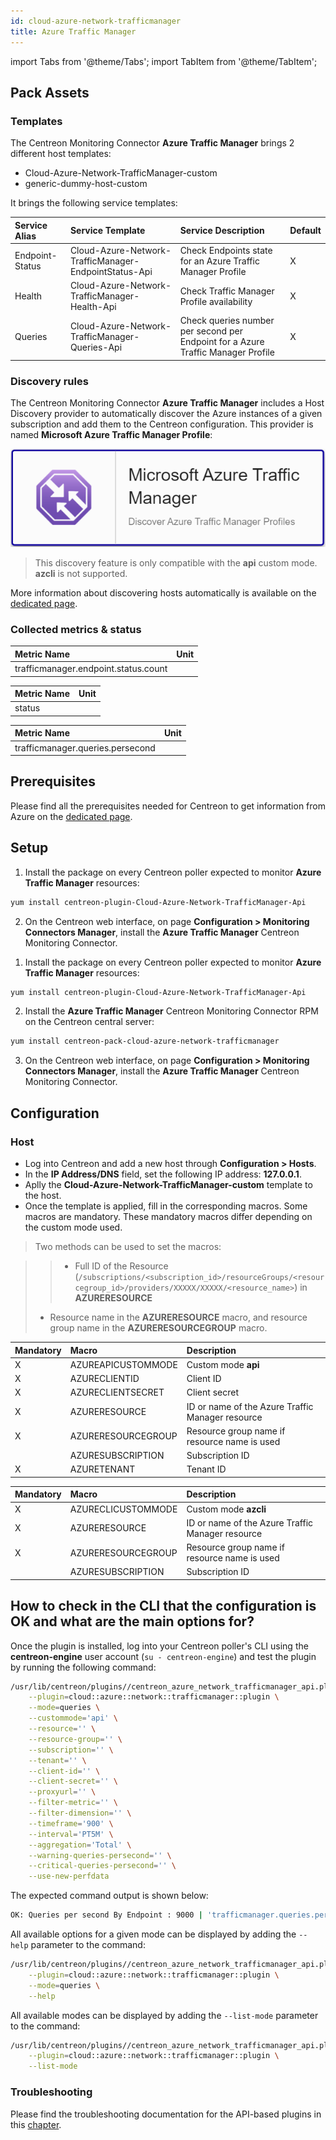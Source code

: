 ```yaml
---
id: cloud-azure-network-trafficmanager
title: Azure Traffic Manager
---
```

import Tabs from '@theme/Tabs';
import TabItem from '@theme/TabItem';


## Pack Assets

### Templates

The Centreon Monitoring Connector **Azure Traffic Manager** brings 2 different host templates:

* Cloud-Azure-Network-TrafficManager-custom
* generic-dummy-host-custom

It brings the following service templates:

| Service Alias   | Service Template                                      | Service Description                                                              | Default |
|:----------------|:------------------------------------------------------|:---------------------------------------------------------------------------------|:--------|
| Endpoint-Status | Cloud-Azure-Network-TrafficManager-EndpointStatus-Api | Check Endpoints state for an Azure Traffic Manager Profile                       | X       |
| Health          | Cloud-Azure-Network-TrafficManager-Health-Api         | Check Traffic Manager Profile availability                                       | X       |
| Queries         | Cloud-Azure-Network-TrafficManager-Queries-Api        | Check queries number per second per Endpoint for a Azure Traffic Manager Profile | X       |

### Discovery rules

The Centreon Monitoring Connector **Azure Traffic Manager** includes a Host Discovery provider to
automatically discover the Azure instances of a given subscription and add them
to the Centreon configuration. This provider is named **Microsoft Azure Traffic Manager Profile**:

![image](../../../assets/integrations/plugin-packs/procedures/cloud-azure-network-trafficmanager-provider.png)

> This discovery feature is only compatible with the **api** custom mode. **azcli** is not supported.

More information about discovering hosts automatically is available on the [dedicated page](/docs/monitoring/discovery/hosts-discovery).

### Collected metrics & status

<Tabs groupId="sync">
<TabItem value="Endpoint-Status" label="Endpoint-Status">

| Metric Name                          | Unit  |
|:-------------------------------------|:------|
| trafficmanager.endpoint.status.count |       |

</TabItem>
<TabItem value="Health" label="Health">

| Metric Name | Unit  |
|:------------|:------|
| status      |       |

</TabItem>
<TabItem value="Queries" label="Queries">

| Metric Name                      | Unit  |
|:---------------------------------|:------|
| trafficmanager.queries.persecond |       |

</TabItem>
</Tabs>

## Prerequisites

Please find all the prerequisites needed for Centreon to get information from Azure on the [dedicated page](../getting-started/how-to-guides/azure-credential-configuration.md).

## Setup

<Tabs groupId="sync">
<TabItem value="Online License" label="Online License">

1. Install the package on every Centreon poller expected to monitor **Azure Traffic Manager** resources:

```bash
yum install centreon-plugin-Cloud-Azure-Network-TrafficManager-Api
```

2. On the Centreon web interface, on page **Configuration > Monitoring Connectors Manager**, install the **Azure Traffic Manager** Centreon Monitoring Connector.

</TabItem>
<TabItem value="Offline License" label="Offline License">

1. Install the package on every Centreon poller expected to monitor **Azure Traffic Manager** resources:

```bash
yum install centreon-plugin-Cloud-Azure-Network-TrafficManager-Api
```

2. Install the **Azure Traffic Manager** Centreon Monitoring Connector RPM on the Centreon central server:

```bash
yum install centreon-pack-cloud-azure-network-trafficmanager
```

3. On the Centreon web interface, on page **Configuration > Monitoring Connectors Manager**, install the **Azure Traffic Manager** Centreon Monitoring Connector.

</TabItem>
</Tabs>

## Configuration

### Host

* Log into Centreon and add a new host through **Configuration > Hosts**.
* In the **IP Address/DNS** field, set the following IP address: **127.0.0.1**.
* Aplly the **Cloud-Azure-Network-TrafficManager-custom** template to the host.
* Once the template is applied, fill in the corresponding macros. Some macros are mandatory.
These mandatory macros differ depending on the custom mode used.

> Two methods can be used to set the macros:

>> * Full ID of the Resource (`/subscriptions/<subscription_id>/resourceGroups/<resourcegroup_id>/providers/XXXXX/XXXXX/<resource_name>`)
in **AZURERESOURCE**
> * Resource name in the **AZURERESOURCE** macro, and resource group name in the **AZURERESOURCEGROUP** macro.

<Tabs groupId="sync">
<TabItem value="Azure Monitor API" label="Azure Monitor API">

| Mandatory   | Macro              | Description                                      |
|:------------|:-------------------|:-------------------------------------------------|
| X           | AZUREAPICUSTOMMODE | Custom mode **api**                              |
| X           | AZURECLIENTID      | Client ID                                        |
| X           | AZURECLIENTSECRET  | Client secret                                    |
| X           | AZURERESOURCE      | ID or name of the Azure Traffic Manager resource |
| X           | AZURERESOURCEGROUP | Resource group name if resource name is used     |
|             | AZURESUBSCRIPTION  | Subscription ID                                  |
| X           | AZURETENANT        | Tenant ID                                        |

</TabItem>
<TabItem value="Azure AZ CLI" label="Azure AZ CLI">

| Mandatory   | Macro              | Description                                      |
|:------------|:-------------------|:-------------------------------------------------|
| X           | AZURECLICUSTOMMODE | Custom mode **azcli**                            |
| X           | AZURERESOURCE      | ID or name of the Azure Traffic Manager resource |
| X           | AZURERESOURCEGROUP | Resource group name if resource name is used     |
|             | AZURESUBSCRIPTION  | Subscription ID                                  |

</TabItem>
</Tabs>

## How to check in the CLI that the configuration is OK and what are the main options for?

Once the plugin is installed, log into your Centreon poller's CLI using the
**centreon-engine** user account (`su - centreon-engine`) and test the plugin by
running the following command:

```bash
/usr/lib/centreon/plugins//centreon_azure_network_trafficmanager_api.pl \
    --plugin=cloud::azure::network::trafficmanager::plugin \
    --mode=queries \
    --custommode='api' \
    --resource='' \
    --resource-group='' \
    --subscription='' \
    --tenant='' \
    --client-id='' \
    --client-secret='' \
    --proxyurl='' \
    --filter-metric='' \
    --filter-dimension='' \
    --timeframe='900' \
    --interval='PT5M' \
    --aggregation='Total' \
    --warning-queries-persecond='' \
    --critical-queries-persecond='' \
    --use-new-perfdata
```

The expected command output is shown below:

```bash
OK: Queries per second By Endpoint : 9000 | 'trafficmanager.queries.persecond'=9000;;;0; 
```

All available options for a given mode can be displayed by adding the
`--help` parameter to the command:

```bash
/usr/lib/centreon/plugins//centreon_azure_network_trafficmanager_api.pl \
    --plugin=cloud::azure::network::trafficmanager::plugin \
    --mode=queries \
    --help
```

All available modes can be displayed by adding the `--list-mode` parameter to
the command:

```bash
/usr/lib/centreon/plugins//centreon_azure_network_trafficmanager_api.pl \
    --plugin=cloud::azure::network::trafficmanager::plugin \
    --list-mode
```

### Troubleshooting

Please find the troubleshooting documentation for the API-based plugins in
this [chapter](../getting-started/how-to-guides/troubleshooting-plugins.md#http-and-api-checks).